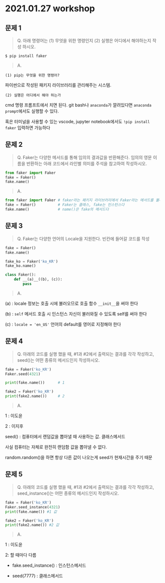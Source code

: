 # 2021.01.27 workshop

## 문제 1



> Q. 아래 명령어는 (1) 무엇을 위한 명령인지 (2) 실행은 어디에서 해야하는지 작성 하시오.

```bash
$ pip install faker
```

> A. 

`(1) pip는 무엇을 위한 명령어?`

파이썬으로 작성된 패키지 라이브러리를 관리해주는 시스템.

`(2) 실행은 어디에서 해야 하는가`

cmd 명령 프롬프트에서 치면 된다. git bash나 `anaconda`가 깔려있다면 `anaconda prompt`에서도 실행할 수 있다.

혹은 터미널을 사용할 수 있는 vscode, jupyter notebook에서도 `!pip install faker` 입력하면 가능하다



## 문제 2

> Q. Faker는 다양한 메서드를 통해 임의의 결과값을 반환해준다. 임의의 영문 이름을 반환하는 아래 코드에서 라인별 의미를 주석을 참고하여 작성하시오.

```python
from faker import Faker
fake = Faker()
fake.name()
```

> A.

```python
from faker import Faker # faker라는 패키지 라이브러리에서 Faker라는 메서드를 불러오기 위한 코드
fake = Faker()			# Faker는 클래스, fake는 인스턴스다
fake.name()				# name()은 fake의 메서드다
```



## 문제 3

> Q. Faker는 다양한 언어의 Locale을 지원한다. 빈칸에 들어갈 코드를 작성

```python
fake = Faker()
fake.name()

fake_ko = Faker('ko_KR')
fake_ko.name()

class Faker():
    def __(a)__((b), (c)):
        pass
```

> A.

(a) : locale 정보는 호출 시에 불러오므로 호출 함수 `__init__`을 써야 한다

(b) : `self` 메서드 호출 시 인스턴스 자신이 불러와질 수 있도록 self를 써야 한다

(c) : `locale = 'en_US'` 언어의 default를 영어로 지정해야 한다



## 문제 4

> Q. 아래의 코드를 실행 했을 때, #1과 #2에서 출력되는 결과를 각각 작성하고, seed()는 어떤 종류의 메서드인지 작성하시오.

```python
fake = Faker('ko_KR')
Faker.seed(4321)

print(fake.name())		# 1

fake2 = Faker('ko_KR')
print(fake2.name())		# 2
```

> A.

1 : 이도윤

2 : 이지후

seed() : 컴퓨터에서 랜덤값을 뽑아낼 때 사용하는 값.  클래스메서드

사실 컴퓨터는 자체로 완전히 랜덤함 값을 뽑아낼 수 없다.

random.random()을 하면 항상 다른 값이 나오는게 seed가 현재시간을 주기 때문



## 문제 5

> Q. 아래의 코드를 실행 했을 때, #1과 #2에서 출력되는 결과를 각각 작성하고, seed_instance()는 어떤 종류의 메서드인지 작성하시오.

```python
fake = Faker('ko_KR')
Faker.seed_instance(4321)
print(fake.name()) #1 값

fake2 = Faker('ko_KR')
print(fake2.name()) #2 값
```

>  A.

1 : 이도윤

2: 할 때마다 다름

- fake.seed_instance() : 인스턴스메서드

- seed(7777) : 클래스메서드